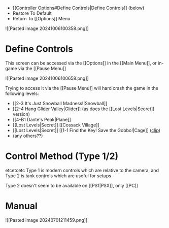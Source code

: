 - [[Controller Options#Define Controls|Define Controls]] (below)
- Restore To Default
- Return To [[Options]] Menu

![[Pasted image 20241006100358.png]]
# Define Controls
This screen can be accessed via the [[Options]] in the [[Main Menu]], or in-game via the [[Pause Menu]]

![[Pasted image 20241006100658.png]]

Trying to access it via the [[Pause Menu]] will hard crash the game in the following levels:
- [[2-3 It's Just Snowball Madness!|Snowball]]
- [[2-4 Hang Glider Valley|Glider]] (as does the [[Lost Levels|Secret]] version)
- [[4-B1 Dante's Peak|Plane]]
- [[Lost Levels|Secret]] [[Cossack Village]]
- [[Lost Levels|Secret]] [[1-1 Find the Key! Save the Gobbo!|Cage]] ([clip](https://www.twitch.tv/thermospore/clip/BoxySaltySrirachaTheTarFu-27Qp22DcufbY6fNb))
- (any others??)
# Control Method (Type 1/2)
etcetcetc Type 1 is modern controls which are relative to the camera, and Type 2 is tank controls which are useful for setups

Type 2 doesn't seem to be available on [[PS1|PSX]], only [[PC]]
# Manual
![[Pasted image 20240701211459.png]]